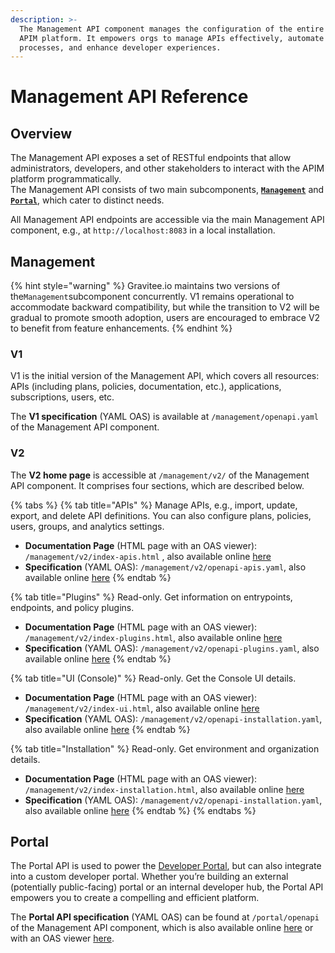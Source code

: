 ```yaml
---
description: >-
  The Management API component manages the configuration of the entire Gravitee
  APIM platform. It empowers orgs to manage APIs effectively, automate
  processes, and enhance developer experiences.
---
```


# Management API Reference

## Overview

The Management API exposes a set of RESTful endpoints that allow administrators, developers, and other stakeholders to interact with the APIM platform programmatically.\
The Management API consists of two main subcomponents, [**`Management`**](management-api-reference.md#management) and [**`Portal`**](management-api-reference.md#portal), which cater to distinct needs.&#x20;

All Management API endpoints are accessible via the main Management API component, e.g., at `http://localhost:8083` in a local installation.

## Management

{% hint style="warning" %}
Gravitee.io maintains two versions of the`Management`subcomponent concurrently. V1 remains operational to accommodate backward compatibility, but while the transition to V2 will be gradual to promote smooth adoption, users are encouraged to embrace V2 to benefit from feature enhancements.&#x20;
{% endhint %}

### **V1**

V1 is the initial version of the Management API, which covers all resources: APIs (including plans, policies, documentation, etc.), applications, subscriptions, users, etc.&#x20;

The **V1 specification** (YAML OAS) is available at `/management/openapi.yaml` of the Management API component.

### **V2**

The **V2 home page** is accessible at `/management/v2/` of the Management API component. It comprises four sections, which are described below.

{% tabs %}
{% tab title="APIs" %}
Manage APIs, e.g., import, update, export, and delete API definitions. You can also configure plans, policies, users, groups, and analytics settings.

* **Documentation Page** (HTML page with an OAS viewer): `/management/v2/index-apis.html` , also available online [here](https://gravitee-io-labs.github.io/mapi-v2-docs-openapi-apis/)
* **Specification** (YAML OAS): `/management/v2/openapi-apis.yaml`, also available online [here](https://raw.githubusercontent.com/gravitee-io/gravitee-api-management/4.3.x/gravitee-apim-rest-api/gravitee-apim-rest-api-management-v2/gravitee-apim-rest-api-management-v2-rest/src/main/resources/openapi/openapi-apis.yaml)
{% endtab %}

{% tab title="Plugins" %}
Read-only. Get information on entrypoints, endpoints, and policy plugins.

* **Documentation Page** (HTML page with an OAS viewer): `/management/v2/index-plugins.html`, also available online [here](https://gravitee-io-labs.github.io/mapi-v2-docs-openapi-plugins/)
* **Specification** (YAML OAS): `/management/v2/openapi-plugins.yaml`, also available online [here](https://raw.githubusercontent.com/gravitee-io/gravitee-api-management/4.3.x/gravitee-apim-rest-api/gravitee-apim-rest-api-management-v2/gravitee-apim-rest-api-management-v2-rest/src/main/resources/openapi/openapi-plugins.yaml)
{% endtab %}

{% tab title="UI (Console)" %}
Read-only. Get the Console UI details.

* **Documentation Page** (HTML page with an OAS viewer): `/management/v2/index-ui.html`, also available online [here](https://gravitee-io-labs.github.io/mapi-v2-docs-openapi-ui/)
* **Specification** (YAML OAS): `/management/v2/openapi-installation.yaml`, also available online [here](https://raw.githubusercontent.com/gravitee-io/gravitee-api-management/4.3.x/gravitee-apim-rest-api/gravitee-apim-rest-api-management-v2/gravitee-apim-rest-api-management-v2-rest/src/main/resources/openapi/openapi-ui.yaml)
{% endtab %}

{% tab title="Installation" %}
Read-only. Get environment and organization details.

* **Documentation Page** (HTML page with an OAS viewer): `/management/v2/index-installation.html`, also available online [here](https://gravitee-io-labs.github.io/mapi-v2-docs-openapi-installation/)
* **Specification** (YAML OAS): `/management/v2/openapi-installation.yaml`, also available online [here](https://raw.githubusercontent.com/gravitee-io/gravitee-api-management/4.3.x/gravitee-apim-rest-api/gravitee-apim-rest-api-management-v2/gravitee-apim-rest-api-management-v2-rest/src/main/resources/openapi/openapi-installation.yaml)
{% endtab %}
{% endtabs %}

## Portal

The Portal API is used to power the [Developer Portal](../guides/developer-portal/), but can also integrate into a custom developer portal. Whether you’re building an external (potentially public-facing) portal or an internal developer hub, the Portal API empowers you to create a compelling and efficient platform.

The **Portal API specification** (YAML OAS) can be found at `/portal/openapi` of the Management API component, which is also available online [here](https://raw.githubusercontent.com/gravitee-io/gravitee-api-management/4.3.x/gravitee-apim-rest-api/gravitee-apim-rest-api-portal/gravitee-apim-rest-api-portal-rest/src/main/resources/portal-openapi.yaml) or with an OAS viewer [here](https://gravitee-io-labs.github.io/mapi-v2-docs-openapi-portal/).
